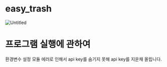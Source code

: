 # easy_trash
![Untitled](https://user-images.githubusercontent.com/88828307/180639945-f0d03f05-c6ca-479a-a30c-5a77e85871ed.png)

# 프로그램 실행에 관하여
환경변수 설정 모듈 에러로 인해서 api key를 숨기지 못해 api key를 지운채 올립니다. 

